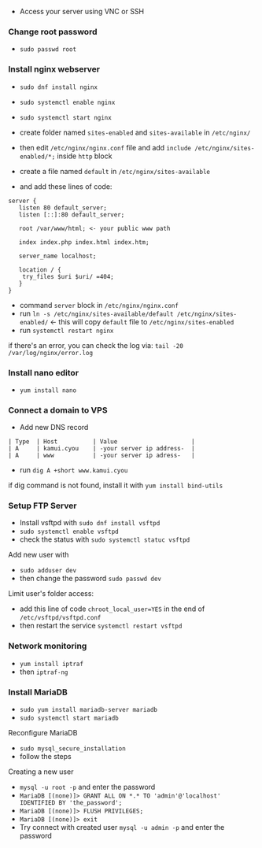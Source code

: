 - Access your server using VNC or SSH

### Change root password

- `sudo passwd root`


### Install nginx webserver

- `sudo dnf install nginx`
- `sudo systemctl enable nginx`
- `sudo systemctl start nginx`

- create folder named `sites-enabled` and `sites-available` in `/etc/nginx/`
- then edit `/etc/nginx/nginx.conf` file and add `include /etc/nginx/sites-enabled/*;` inside `http` block

- create a file named `default` in `/etc/nginx/sites-available`
- and add these lines of code:
```
server {
   listen 80 default_server;
   listen [::]:80 default_server;
   
   root /var/www/html; <- your public www path
   
   index index.php index.html index.htm;
   
   server_name localhost;
   
   location / {
    try_files $uri $uri/ =404;
   }
}
```
- command `server` block in `/etc/nginx/nginx.conf`
- run `ln -s /etc/nginx/sites-available/default /etc/nginx/sites-enabled/` <- this will copy `default` file to `/etc/nginx/sites-enabled`
- run `systemctl restart nginx`

if there's an error, you can check the log via: `tail -20 /var/log/nginx/error.log`


### Install nano editor

- `yum install nano`


### Connect a domain to VPS

- Add new DNS record
```
| Type  | Host          | Value                     |
| A     | kamui.cyou    | -your server ip address-  |
| A     | www           | -your server ip adress-   |
```

- run `dig A +short www.kamui.cyou`

if dig command is not found, install it with `yum install bind-utils`


### Setup FTP Server

- Install vsftpd with `sudo dnf install vsftpd`
- `sudo systemctl enable vsftpd`
- check the status with `sudo systemctl statuc vsftpd`

Add new user with 
- `sudo adduser dev`
- then change the password `sudo passwd dev`

Limit user's folder access:
- add this line of code `chroot_local_user=YES` in the end of `/etc/vsftpd/vsftpd.conf`
- then restart the service `systemctl restart vsftpd`


### Network monitoring

- `yum install iptraf`
- then `iptraf-ng`


### Install MariaDB

- `sudo yum install mariadb-server mariadb`
- `sudo systemctl start mariadb`

Reconfigure MariaDB
- `sudo mysql_secure_installation`
- follow the steps

Creating a new user 
- `mysql -u root -p` and enter the password
- `MariaDB [(none)]> GRANT ALL ON *.* TO 'admin'@'localhost' IDENTIFIED BY 'the_password';`
- `MariaDB [(none)]> FLUSH PRIVILEGES;`
- `MariaDB [(none)]> exit`
- Try connect with created user `mysql -u admin -p` and enter the password
